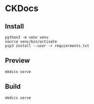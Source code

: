 # CKDocs

## Install
    python3 -m venv venv
    source venv/bin/activate
    pip3 install --user -r requierments.txt

## Preview
    mkdics serve

## Build
    mkdics serve    